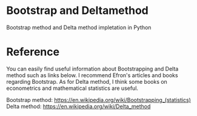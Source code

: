 # Bootstrap and Deltamethod
Bootstrap method and Delta method impletation in Python


# Reference
You can easily find useful information about Bootstrapping and Delta method such as links below. I recommend Efron's articles and books regarding Bootstrap. As for Delta method, I think some books on econometrics and mathematical statistics are useful.

Bootstrap method: https://en.wikipedia.org/wiki/Bootstrapping_(statistics) <br>
Delta method: https://en.wikipedia.org/wiki/Delta_method
